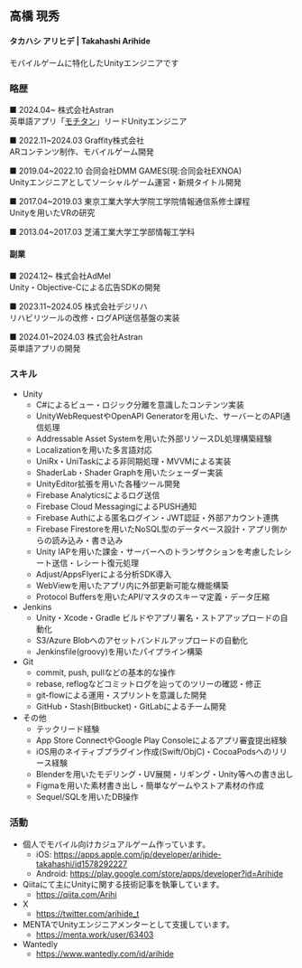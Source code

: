 ## 高橋 現秀
#### タカハシ アリヒデ | Takahashi Arihide
モバイルゲームに特化したUnityエンジニアです

### 略歴
■ 2024.04~ 株式会社Astran\
英単語アプリ「[モチタン](https://astran.jp/motitan/)」リードUnityエンジニア

■ 2022.11~2024.03 Graffity株式会社\
ARコンテンツ制作、モバイルゲーム開発

■ 2019.04~2022.10 合同会社DMM GAMES(現:合同会社EXNOA)\
Unityエンジニアとしてソーシャルゲーム運営・新規タイトル開発

■ 2017.04~2019.03 東京工業大学大学院工学院情報通信系修士課程\
Unityを用いたVRの研究

■ 2013.04~2017.03 芝浦工業大学工学部情報工学科

#### 副業
 ■ 2024.12~ 株式会社AdMel\
 Unity・Objective-Cによる広告SDKの開発
 
 ■ 2023.11~2024.05 株式会社デジリハ\
 リハビリツールの改修・ログAPI送信基盤の実装
 
 ■ 2024.01~2024.03 株式会社Astran\
 英単語アプリの開発


### スキル
* Unity
  * C#によるビュー・ロジック分離を意識したコンテンツ実装
  * UnityWebRequestやOpenAPI Generatorを用いた、サーバーとのAPI通信処理
  * Addressable Asset Systemを用いた外部リソースDL処理構築経験
  * Localizationを用いた多言語対応
  * UniRx・UniTaskによる非同期処理・MVVMによる実装
  * ShaderLab・Shader Graphを用いたシェーダー実装
  * UnityEditor拡張を用いた各種ツール開発
  * Firebase Analyticsによるログ送信
  * Firebase Cloud MessagingによるPUSH通知
  * Firebase Authによる匿名ログイン・JWT認証・外部アカウント連携
  * Firebase Firestoreを用いたNoSQL型のデータベース設計・アプリ側からの読み込み・書き込み
  * Unity IAPを用いた課金・サーバーへのトランザクションを考慮したレシート送信・レシート復元処理
  * Adjust/AppsFlyerによる分析SDK導入
  * WebViewを用いたアプリ内に外部更新可能な機能構築
  * Protocol Buffersを用いたAPI/マスタのスキーマ定義・データ圧縮
* Jenkins
  * Unity・Xcode・Gradle ビルドやアプリ署名・ストアアップロードの自動化
  * S3/Azure Blobへのアセットバンドルアップロードの自動化
  * Jenkinsfile(groovy)を用いたパイプライン構築
* Git
  * commit, push, pullなどの基本的な操作
  * rebase, reflogなどコミットログを辿ってのツリーの確認・修正
  * git-flowによる運用・スプリントを意識した開発
  * GitHub・Stash(Bitbucket)・GitLabによるチーム開発
* その他
  * テックリード経験
  * App Store ConnectやGoogle Play Consoleによるアプリ審査提出経験
  * iOS用のネイティブプラグイン作成(Swift/ObjC)・CocoaPodsへのリリース経験
  * Blenderを用いたモデリング・UV展開・リギング・Unity等への書き出し
  * Figmaを用いた素材書き出し・簡単なゲームやストア素材の作成
  * Sequel/SQLを用いたDB操作

### 活動

* 個人でモバイル向けカジュアルゲーム作っています。
  * iOS:        https://apps.apple.com/jp/developer/arihide-takahashi/id1578292227
  * Android:    https://play.google.com/store/apps/developer?id=Arihide
* Qiitaにて主にUnityに関する技術記事を執筆しています。
  * https://qiita.com/Arihi
* X
  * https://twitter.com/arihide_t
* MENTAでUnityエンジニアメンターとして支援しています。
  * https://menta.work/user/63403 
* Wantedly
  * https://www.wantedly.com/id/arihide
